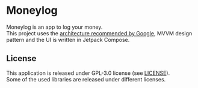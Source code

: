 # Moneylog

Moneylog is an app to log your money.<br>
This project uses the [architecture recommended by Google](https://developer.android.com/topic/architecture#recommended-app-arch), MVVM design pattern and the UI is written in Jetpack Compose.

## License

This application is released under GPL-3.0 license (see [LICENSE](LICENSE)).<br>
Some of the used libraries are released under different licenses.
